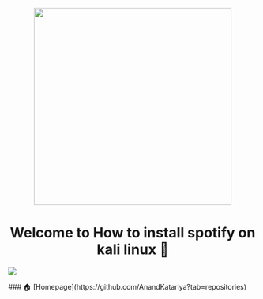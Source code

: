 <p align="center"><img src="https://user-images.githubusercontent.com/73893201/219341706-2dc1f1a2-a49e-4d20-bacd-f1643ce32b26.gif" hight='400' width= '400' align='center'/>
</p>
<h1 align="center">Welcome to How to install spotify on kali linux 👋</h1>
<p>
  <img src="https://img.shields.io/badge/version-0.1-blue.svg?cacheSeconds=2592000" />
</p>
### 🏠 [Homepage](https://github.com/AnandKatariya?tab=repositories)

